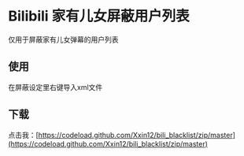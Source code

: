 # Bilibili 家有儿女屏蔽用户列表


仅用于屏蔽家有儿女弹幕的用户列表


## 使用

在屏蔽设定里右键导入xml文件

## 下载

点击我：[https://codeload.github.com/Xxin12/bili_blacklist/zip/master](https://codeload.github.com/Xxin12/bili_blacklist/zip/master)

